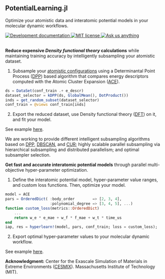 ## PotentialLearning.jl 

Optimize your atomistic data and interatomic potential models in your molecular dynamic workflows.

<!--<a href="https://cesmix-mit.github.io/PotentialLearning.jl/stable">
<img alt="Stable documentation" src="https://img.shields.io/badge/documentation-stable%20release-blue?style=flat-square">
</a>-->
<a href="https://cesmix-mit.github.io/PotentialLearning.jl/dev">
<img alt="Development documentation" src="https://img.shields.io/badge/documentation-in%20development-orange?style=flat-square">
</a>
<a href="https://mit-license.org">
<img alt="MIT license" src="https://img.shields.io/badge/License-MIT-blue.svg?style=flat-square">
</a>
<a href="https://github.com/cesmix-mit/PotentialLearning.jl/issues/new">
<img alt="Ask us anything" src="https://img.shields.io/badge/Ask%20us-anything-1abc9c.svg?style=flat-square">
</a>
</a> 
<br />
<br />

**Reduce expensive ***Density functional theory*** calculations** while maintaining training accuracy by intelligently subsampling your atomistic dataset. 

1) Subsample your [atomistic configurations](https://github.com/JuliaMolSim/AtomsBase.jl) using a Determinantal Point Process ([DPP](https://github.com/dahtah/Determinantal.jl)) based algorithm that compares energy descriptors computed with the Atomic Cluster Expansion ([ACE](https://github.com/ACEsuit)).
```julia
ds = DataSet(conf_train .+ e_descr)
dataset_selector = kDPP(ds, GlobalMean(), DotProduct())
inds = get_random_subset(dataset_selector)
conf_train = @views conf_train[inds]
```
2) Export the reduced dataset, use Density functional theory ([DFT](https://docs.dftk.org/stable/)) on it, and fit your model.

See example [here](https://cesmix-mit.github.io/PotentialLearning.jl/dev/generated/DPP-ACE-aHfO2-1/fit-dpp-ace-ahfo2/).

We are working to provide different intelligent subsampling algorithms based on [DPP](https://github.com/dahtah/Determinantal.jl), [DBSCAN](https://docs.google.com/document/d/1SWAanEWQkpsbr2lqetMO3uvdX_QK-Z7dwrgPaM1Dl0o/edit), and [CUR](https://github.com/JuliaLinearAlgebra/LowRankApprox.jl); highly scalable parallel subsampling via hierarchical subsampling and distributed parallelism; and optimal subsampler selection.

**Get fast and accurate interatomic potential models** through parallel multi-objective hyper-parameter optimization. 

1) Define the interatomic potential model, hyper-parameter value ranges, and custom loss functions. Then, optimize your model.
```julia
model = ACE
pars = OrderedDict( :body_order        => [2, 3, 4],
                    :polynomial_degree => [3, 4, 5], ...)
function custom_loss(metrics::OrderedDict)
    ...
    return w_e * e_mae + w_f * f_mae + w_t * time_us
end
iap, res = hyperlearn!(model, pars, conf_train; loss = custom_loss);
```
2) Export optimal hyper-parameter values to your molecular dynamic workflow.

See example [here](https://cesmix-mit.github.io/PotentialLearning.jl/dev/generated/Opt-ACE-aHfO2/fit-opt-ace-ahfo2/).

**Acknowledgment:** Center for the Exascale Simulation of Materials in Extreme Environments ([CESMIX](https://computing.mit.edu/cesmix/)). Massachusetts Institute of Technology (MIT).
